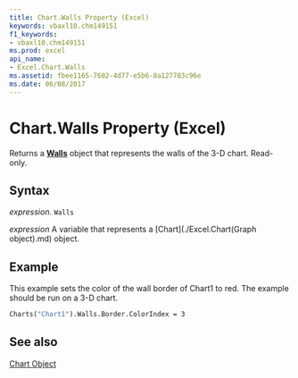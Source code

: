 ```yaml
---
title: Chart.Walls Property (Excel)
keywords: vbaxl10.chm149151
f1_keywords:
- vbaxl10.chm149151
ms.prod: excel
api_name:
- Excel.Chart.Walls
ms.assetid: fbee1165-7602-4d77-e5b6-8a127783c96e
ms.date: 06/08/2017
---
```



# Chart.Walls Property (Excel)

Returns a  **[Walls](Excel.Walls(object).md)** object that represents the walls of the 3-D chart. Read-only.


## Syntax

 _expression_. `Walls`

 _expression_ A variable that represents a [Chart](./Excel.Chart(Graph object).md) object.


## Example

This example sets the color of the wall border of Chart1 to red. The example should be run on a 3-D chart.


```vb
Charts("Chart1").Walls.Border.ColorIndex = 3
```


## See also


[Chart Object](Excel.Chart(object).md)

